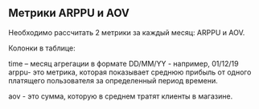 ##  Метрики ARPPU и AOV

Необходимо рассчитать 2 метрики за каждый месяц:  ARPPU и AOV.

Колонки в таблице:

time – месяц агрегации в формате DD/MM/YY - например, 01/12/19
arppu-  это метрика, которая показывает среднюю прибыль от одного платящего пользователя за определенный период времени.

aov - это сумма, которую в среднем тратят клиенты в магазине.